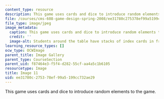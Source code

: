 ```yaml
---
content_type: resource
description: This game uses cards and dice to introduce random elements to the game.
file: /courses/cms-608-game-design-spring-2008/ee31780c275378ef99a5199cc732ae29_11.jpg
file_type: image/jpeg
image_metadata:
  caption: This game uses cards and dice to introduce random elements to the game.
  credit: ''
  image-alt: Students around the table have stacks of index cards in front of them.
learning_resource_types: []
ocw_type: OCWImage
parent_title: Image Gallery
parent_type: CourseSection
parent_uid: f87464e3-f5f4-d282-55cf-aa4a5c1b6105
resourcetype: Image
title: Image 11
uid: ee31780c-2753-78ef-99a5-199cc732ae29
---
```

This game uses cards and dice to introduce random elements to the game.

